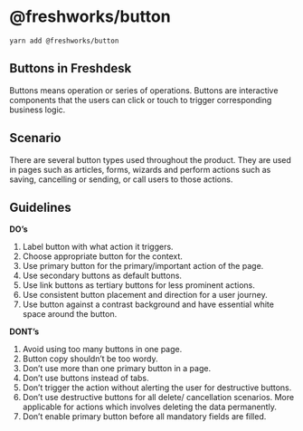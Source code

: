 @freshworks/button
==============================================================================

```
yarn add @freshworks/button
```

Buttons in Freshdesk
------------------------------------------------------------------------------
Buttons means operation or series of operations. Buttons are interactive components that the users can click or touch to trigger corresponding business logic. 

Scenario
------------------------------------------------------------------------------
There are several button types used throughout the product. They are used in pages such as articles, forms, wizards and perform actions such as saving, cancelling or sending, or call users to those actions. 

Guidelines
------------------------------------------------------------------------------
**DO’s**

1. Label button with what action it triggers.
2. Choose appropriate button for the context.
3. Use primary button for the primary/important action of the page.
4. Use secondary buttons as default buttons.
5. Use link buttons as tertiary buttons for less prominent actions.
6. Use consistent button placement and direction for a user journey.
7. Use button against a contrast background and have essential white space around the button.

**DONT’s**

1. Avoid using too many buttons in one page. 
2. Button copy shouldn’t be too wordy.
3. Don’t use more than one primary button in a page.
4. Don’t use buttons instead of tabs.
5. Don’t trigger the action without alerting the user for destructive buttons. 
6. Don’t use destructive buttons for all delete/ cancellation scenarios. More applicable for actions which involves deleting the data permanently.
7. Don’t enable primary button before all mandatory fields are filled.
